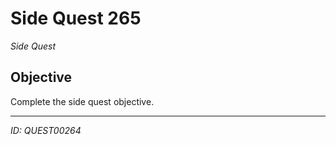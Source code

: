 # Side Quest 265

*Side Quest*

## Objective
Complete the side quest objective.

---
*ID: QUEST00264*